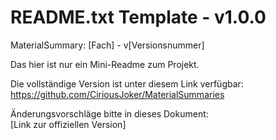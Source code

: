 # README.txt Template - v1.0.0

MaterialSummary: [Fach] - v[Versionsnummer]

Das hier ist nur ein Mini-Readme zum Projekt.

Die vollständige Version ist unter diesem Link verfügbar:<br>
https://github.com/CiriousJoker/MaterialSummaries

Änderungsvorschläge bitte in dieses Dokument:<br>
[Link zur offiziellen Version]
